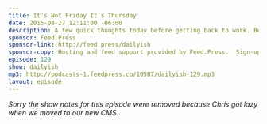 ```yaml
---
title: It’s Not Friday It’s Thursday
date: 2015-08-27 12:11:00 -06:00
description: A few quick thoughts today before getting back to work. Be sure to send in questions, comments, suggestions for FFF tomorrow!
sponsor: Feed.Press
sponsor-link: http://feed.press/dailyish
sponsor-copy: Hosting and feed support provided by Feed.Press.  Sign-up today and try FeedPress on a 14 day trial (no contracts or commitments). Use promo code "dailyish" during checkout to get 10% off your first year.
episode: 129
show: dailyish
mp3: http://podcasts-1.feedpress.co/10587/dailyish-129.mp3
layout: episode
---
```


<em>Sorry the show notes for this episode were removed because Chris got lazy when we moved to our new CMS</em>.
